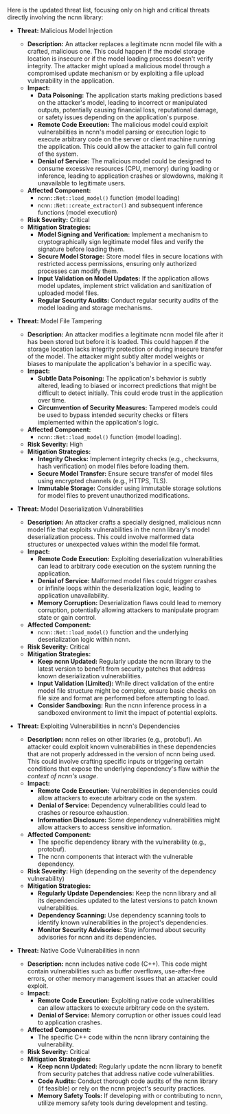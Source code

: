 Here is the updated threat list, focusing only on high and critical threats directly involving the ncnn library:

*   **Threat:** Malicious Model Injection
    *   **Description:** An attacker replaces a legitimate ncnn model file with a crafted, malicious one. This could happen if the model storage location is insecure or if the model loading process doesn't verify integrity. The attacker might upload a malicious model through a compromised update mechanism or by exploiting a file upload vulnerability in the application.
    *   **Impact:**
        *   **Data Poisoning:** The application starts making predictions based on the attacker's model, leading to incorrect or manipulated outputs, potentially causing financial loss, reputational damage, or safety issues depending on the application's purpose.
        *   **Remote Code Execution:** The malicious model could exploit vulnerabilities in ncnn's model parsing or execution logic to execute arbitrary code on the server or client machine running the application. This could allow the attacker to gain full control of the system.
        *   **Denial of Service:** The malicious model could be designed to consume excessive resources (CPU, memory) during loading or inference, leading to application crashes or slowdowns, making it unavailable to legitimate users.
    *   **Affected Component:**
        *   `ncnn::Net::load_model()` function (model loading)
        *   `ncnn::Net::create_extractor()` and subsequent inference functions (model execution)
    *   **Risk Severity:** Critical
    *   **Mitigation Strategies:**
        *   **Model Signing and Verification:** Implement a mechanism to cryptographically sign legitimate model files and verify the signature before loading them.
        *   **Secure Model Storage:** Store model files in secure locations with restricted access permissions, ensuring only authorized processes can modify them.
        *   **Input Validation on Model Updates:** If the application allows model updates, implement strict validation and sanitization of uploaded model files.
        *   **Regular Security Audits:** Conduct regular security audits of the model loading and storage mechanisms.

*   **Threat:** Model File Tampering
    *   **Description:** An attacker modifies a legitimate ncnn model file after it has been stored but before it is loaded. This could happen if the storage location lacks integrity protection or during insecure transfer of the model. The attacker might subtly alter model weights or biases to manipulate the application's behavior in a specific way.
    *   **Impact:**
        *   **Subtle Data Poisoning:** The application's behavior is subtly altered, leading to biased or incorrect predictions that might be difficult to detect initially. This could erode trust in the application over time.
        *   **Circumvention of Security Measures:**  Tampered models could be used to bypass intended security checks or filters implemented within the application's logic.
    *   **Affected Component:**
        *   `ncnn::Net::load_model()` function (model loading).
    *   **Risk Severity:** High
    *   **Mitigation Strategies:**
        *   **Integrity Checks:** Implement integrity checks (e.g., checksums, hash verification) on model files before loading them.
        *   **Secure Model Transfer:** Ensure secure transfer of model files using encrypted channels (e.g., HTTPS, TLS).
        *   **Immutable Storage:** Consider using immutable storage solutions for model files to prevent unauthorized modifications.

*   **Threat:** Model Deserialization Vulnerabilities
    *   **Description:** An attacker crafts a specially designed, malicious ncnn model file that exploits vulnerabilities in the ncnn library's model deserialization process. This could involve malformed data structures or unexpected values within the model file format.
    *   **Impact:**
        *   **Remote Code Execution:** Exploiting deserialization vulnerabilities can lead to arbitrary code execution on the system running the application.
        *   **Denial of Service:** Malformed model files could trigger crashes or infinite loops within the deserialization logic, leading to application unavailability.
        *   **Memory Corruption:**  Deserialization flaws could lead to memory corruption, potentially allowing attackers to manipulate program state or gain control.
    *   **Affected Component:**
        *   `ncnn::Net::load_model()` function and the underlying deserialization logic within ncnn.
    *   **Risk Severity:** Critical
    *   **Mitigation Strategies:**
        *   **Keep ncnn Updated:** Regularly update the ncnn library to the latest version to benefit from security patches that address known deserialization vulnerabilities.
        *   **Input Validation (Limited):** While direct validation of the entire model file structure might be complex, ensure basic checks on file size and format are performed before attempting to load.
        *   **Consider Sandboxing:** Run the ncnn inference process in a sandboxed environment to limit the impact of potential exploits.

*   **Threat:** Exploiting Vulnerabilities in ncnn's Dependencies
    *   **Description:** ncnn relies on other libraries (e.g., protobuf). An attacker could exploit known vulnerabilities in these dependencies that are not properly addressed in the version of ncnn being used. This could involve crafting specific inputs or triggering certain conditions that expose the underlying dependency's flaw *within the context of ncnn's usage*.
    *   **Impact:**
        *   **Remote Code Execution:** Vulnerabilities in dependencies could allow attackers to execute arbitrary code on the system.
        *   **Denial of Service:** Dependency vulnerabilities could lead to crashes or resource exhaustion.
        *   **Information Disclosure:** Some dependency vulnerabilities might allow attackers to access sensitive information.
    *   **Affected Component:**
        *   The specific dependency library with the vulnerability (e.g., protobuf).
        *   The ncnn components that interact with the vulnerable dependency.
    *   **Risk Severity:** High (depending on the severity of the dependency vulnerability)
    *   **Mitigation Strategies:**
        *   **Regularly Update Dependencies:** Keep the ncnn library and all its dependencies updated to the latest versions to patch known vulnerabilities.
        *   **Dependency Scanning:** Use dependency scanning tools to identify known vulnerabilities in the project's dependencies.
        *   **Monitor Security Advisories:** Stay informed about security advisories for ncnn and its dependencies.

*   **Threat:** Native Code Vulnerabilities in ncnn
    *   **Description:** ncnn includes native code (C++). This code might contain vulnerabilities such as buffer overflows, use-after-free errors, or other memory management issues that an attacker could exploit.
    *   **Impact:**
        *   **Remote Code Execution:** Exploiting native code vulnerabilities can allow attackers to execute arbitrary code on the system.
        *   **Denial of Service:** Memory corruption or other issues could lead to application crashes.
    *   **Affected Component:**
        *   The specific C++ code within the ncnn library containing the vulnerability.
    *   **Risk Severity:** Critical
    *   **Mitigation Strategies:**
        *   **Keep ncnn Updated:** Regularly update the ncnn library to benefit from security patches that address native code vulnerabilities.
        *   **Code Audits:** Conduct thorough code audits of the ncnn library (if feasible) or rely on the ncnn project's security practices.
        *   **Memory Safety Tools:** If developing with or contributing to ncnn, utilize memory safety tools during development and testing.